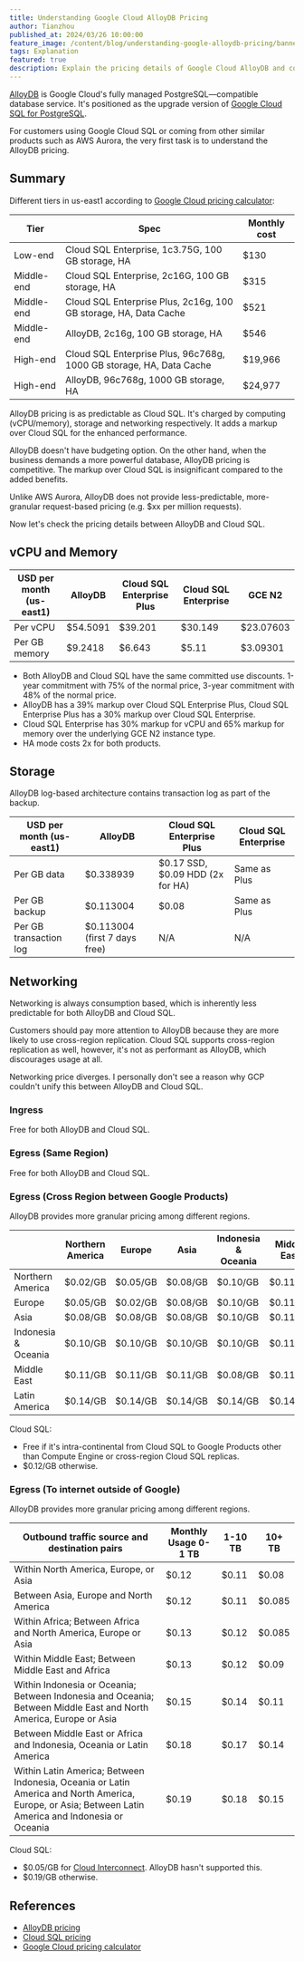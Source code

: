```yaml
---
title: Understanding Google Cloud AlloyDB Pricing
author: Tianzhou
published_at: 2024/03/26 10:00:00
feature_image: /content/blog/understanding-google-alloydb-pricing/banner.webp
tags: Explanation
featured: true
description: Explain the pricing details of Google Cloud AlloyDB and compare it with Google Cloud SQL
---
```


[AlloyDB](https://cloud.google.com/alloydb) is Google Cloud's fully managed PostgreSQL—compatible database service. It's positioned as
the upgrade version of [Google Cloud SQL for PostgreSQL](https://cloud.google.com/sql/postgresql).

For customers using Google Cloud SQL or coming from other similar products such as AWS Aurora, the
very first task is to understand the AlloyDB pricing.

## Summary

Different tiers in us-east1 according to [Google Cloud pricing calculator](https://cloud.google.com/products/calculator/):

| Tier       | Spec                                                                | Monthly cost |
| ---------- | ------------------------------------------------------------------- | ------------ |
| Low-end    | Cloud SQL Enterprise, 1c3.75G, 100 GB storage, HA                   | $130         |
| Middle-end | Cloud SQL Enterprise, 2c16G, 100 GB storage, HA                     | $315         |
| Middle-end | Cloud SQL Enterprise Plus, 2c16g, 100 GB storage, HA, Data Cache    | $521         |
| Middle-end | AlloyDB, 2c16g, 100 GB storage, HA                                  | $546         |
| High-end   | Cloud SQL Enterprise Plus, 96c768g, 1000 GB storage, HA, Data Cache | $19,966      |
| High-end   | AlloyDB, 96c768g, 1000 GB storage, HA                               | $24,977      |

AlloyDB pricing is as predictable as Cloud SQL. It's charged by computing (vCPU/memory), storage and networking
respectively. It adds a markup over Cloud SQL for the enhanced performance.

AlloyDB doesn't have budgeting option. On the other hand, when the business demands a more powerful
database, AlloyDB pricing is competitive. The markup over Cloud SQL is insignificant compared to
the added benefits.

Unlike AWS Aurora, AlloyDB does not provide less-predictable, more-granular request-based pricing (e.g. $xx per million requests).

Now let's check the pricing details between AlloyDB and Cloud SQL.

## vCPU and Memory

| USD per month (us-east1) | AlloyDB  | Cloud SQL Enterprise Plus | Cloud SQL Enterprise | GCE N2    |
| ------------------------ | -------- | ------------------------- | -------------------- | --------- |
| Per vCPU                 | $54.5091 | $39.201                   | $30.149              | $23.07603 |
| Per GB memory            | $9.2418  | $6.643                    | $5.11                | $3.09301  |

- Both AlloyDB and Cloud SQL have the same committed use discounts. 1-year commitment with 75% of the normal price,
  3-year commitment with 48% of the normal price.
- AlloyDB has a 39% markup over Cloud SQL Enterprise Plus, Cloud SQL Enterprise Plus has a 30% markup over Cloud SQL Enterprise.
- Cloud SQL Enterprise has 30% markup for vCPU and 65% markup for memory over the underlying GCE N2 instance type.
- HA mode costs 2x for both products.

## Storage

AlloyDB log-based architecture contains transaction log as part of the backup.

| USD per month (us-east1) | AlloyDB                       | Cloud SQL Enterprise Plus        | Cloud SQL Enterprise |
| ------------------------ | ----------------------------- | -------------------------------- | -------------------- |
| Per GB data              | $0.338939                     | $0.17 SSD, $0.09 HDD (2x for HA) | Same as Plus         |
| Per GB backup            | $0.113004                     | $0.08                            | Same as Plus         |
| Per GB transaction log   | $0.113004 (first 7 days free) | N/A                              | N/A                  |

## Networking

Networking is always consumption based, which is inherently less predictable for both AlloyDB and Cloud SQL.

<HintBlock type="info">

Customers should pay more attention to AlloyDB because they are more likely to use cross-region
replication. Cloud SQL supports cross-region replication as well, however, it's not as performant as
AlloyDB, which discourages usage at all.

</HintBlock>

Networking price diverges. I personally don't see a reason why GCP couldn't unify this between AlloyDB and Cloud SQL.

### Ingress

Free for both AlloyDB and Cloud SQL.

### Egress (Same Region)

Free for both AlloyDB and Cloud SQL.

### Egress (Cross Region between Google Products)

AlloyDB provides more granular pricing among different regions.

|                     | Northern America | Europe   | Asia     | Indonesia & Oceania | Middle East | Latin America |
| ------------------- | ---------------- | -------- | -------- | ------------------- | ----------- | ------------- |
| Northern America    | $0.02/GB         | $0.05/GB | $0.08/GB | $0.10/GB            | $0.11/GB    | $0.14/GB      |
| Europe              | $0.05/GB         | $0.02/GB | $0.08/GB | $0.10/GB            | $0.11/GB    | $0.14/GB      |
| Asia                | $0.08/GB         | $0.08/GB | $0.08/GB | $0.10/GB            | $0.11/GB    | $0.14/GB      |
| Indonesia & Oceania | $0.10/GB         | $0.10/GB | $0.10/GB | $0.10/GB            | $0.11/GB    | $0.14/GB      |
| Middle East         | $0.11/GB         | $0.11/GB | $0.11/GB | $0.08/GB            | $0.11/GB    | $0.14/GB      |
| Latin America       | $0.14/GB         | $0.14/GB | $0.14/GB | $0.14/GB            | $0.14/GB    | $0.14/GB      |

Cloud SQL:

- Free if it's intra-continental from Cloud SQL to Google Products other than Compute Engine or cross-region Cloud SQL replicas.
- $0.12/GB otherwise.

### Egress (To internet outside of Google)

AlloyDB provides more granular pricing among different regions.

| Outbound traffic source and destination pairs                                                                                                        | Monthly Usage 0-1 TB | 1-10 TB | 10+ TB |
| ---------------------------------------------------------------------------------------------------------------------------------------------------- | -------------------- | ------- | ------ |
| Within North America, Europe, or Asia                                                                                                                | $0.12                | $0.11   | $0.08  |
| Between Asia, Europe and North America                                                                                                               | $0.12                | $0.11   | $0.085 |
| Within Africa; Between Africa and North America, Europe or Asia                                                                                      | $0.13                | $0.12   | $0.085 |
| Within Middle East; Between Middle East and Africa                                                                                                   | $0.13                | $0.12   | $0.09  |
| Within Indonesia or Oceania; Between Indonesia and Oceania; Between Middle East and North America, Europe or Asia                                    | $0.15                | $0.14   | $0.11  |
| Between Middle East or Africa and Indonesia, Oceania or Latin America                                                                                | $0.18                | $0.17   | $0.14  |
| Within Latin America; Between Indonesia, Oceania or Latin America and North America, Europe, or Asia; Between Latin America and Indonesia or Oceania | $0.19                | $0.18   | $0.15  |

Cloud SQL:

- $0.05/GB for [Cloud Interconnect](https://cloud.google.com/interconnect). AlloyDB hasn't supported this.
- $0.19/GB otherwise.

## References

- [AlloyDB pricing](https://cloud.google.com/alloydb/pricing)
- [Cloud SQL pricing](https://cloud.google.com/sql/pricing)
- [Google Cloud pricing calculator](https://cloud.google.com/products/calculator/)
